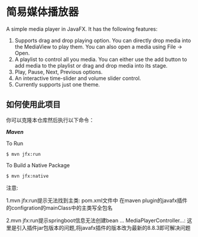 简易媒体播放器
=============

A simple media player in JavaFX. It has the following features:

1. Supports drag and drop playing option. You can directly drop media into the MediaView to play them. You can also open a media using File -> Open.
2. A playlist to control all you media. You can either use the add button to add media to the playlist or drag and drop media into its stage.
3. Play, Pause, Next, Previous options.
4. An interactive time-slider and volume slider control.
5. Currently supports just one theme.

如何使用此项目
----------------------

你可以克隆本仓库然后执行以下命令：

**_Maven_**
 
To Run
                    
    $ mvn jfx:run

To Build a Native Package 

    $ mvn jfx:native 
    
    
注意:

   1.mvn jfx:run提示无法找到主类:
   pom.xml文件中
   在maven plugin的javafx插件的configration的mainClass中的主类写全包名
 
   2.mvn jfx:run提示springboot信息无法创建bean ... MediaPlayerController...:
   这里是引入插件jar包版本的问题,将javafx插件的版本改为最新的8.8.3即可解决问题
      
